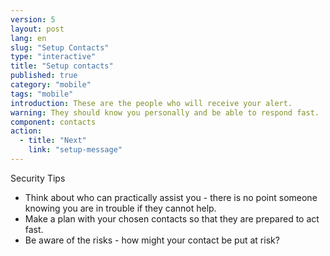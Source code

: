 ```yaml
---
version: 5
layout: post
lang: en
slug: "Setup Contacts"
type: "interactive"
title: "Setup contacts"
published: true
category: "mobile"
tags: "mobile"
introduction: These are the people who will receive your alert. 
warning: They should know you personally and be able to respond fast.
component: contacts
action:
  - title: "Next"
    link: "setup-message"
---
```


Security Tips

 - Think about who can practically assist you - there is no point someone knowing you are in trouble if they cannot help. 
 - Make a plan with your chosen contacts so that they are prepared to act fast. 
 - Be aware of the risks - how might your contact be put at risk? 
 
